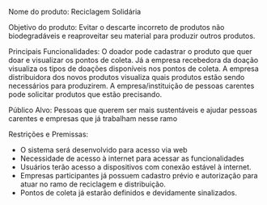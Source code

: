 Nome do produto:
Reciclagem Solidária

Objetivo do produto:
Evitar o descarte incorreto de produtos não biodegradáveis e reaproveitar seu material para produzir outros produtos.

Principais Funcionalidades:
O doador pode cadastrar o produto que quer doar e visualizar os pontos de coleta. Já a empresa recebedora da doação visualiza os tipos de doações disponíveis nos pontos de coleta. A empresa distribuidora dos novos produtos visualiza quais produtos estão sendo necessários para produzirem. A empresa/instituição de pessoas carentes pode solicitar produtos que estão precisando.

Público Alvo:
Pessoas que querem ser mais sustentáveis e ajudar pessoas carentes e empresas que já trabalham nesse ramo

Restrições e Premissas:
- O sistema será desenvolvido para acesso via web
- Necessidade de acesso à internet para acessar as funcionalidades
- Usuários terão acesso a dispositivos com conexão estável à internet.
- Empresas participantes já possuem cadastro prévio e autorização para atuar no ramo de reciclagem e distribuição.
- Pontos de coleta já estarão definidos e devidamente sinalizados.